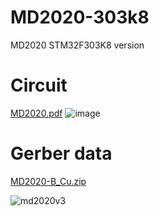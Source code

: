 # MD2020-303k8
 MD2020 STM32F303K8 version

# Circuit
[MD2020.pdf](https://github.com/NIT-Yonago/MD2020-303k8/files/5118982/MD2020.pdf)
![image](https://user-images.githubusercontent.com/37872526/91068612-8415c900-e66f-11ea-975e-4a1906f6c775.png)


# Gerber data
[MD2020-B_Cu.zip](https://github.com/NIT-Yonago/MD2020-303k8/files/5118984/MD2020-B_Cu.zip)

![md2020v3](https://user-images.githubusercontent.com/37872526/91068867-d951da80-e66f-11ea-8b07-ac9954af794f.jpg)
